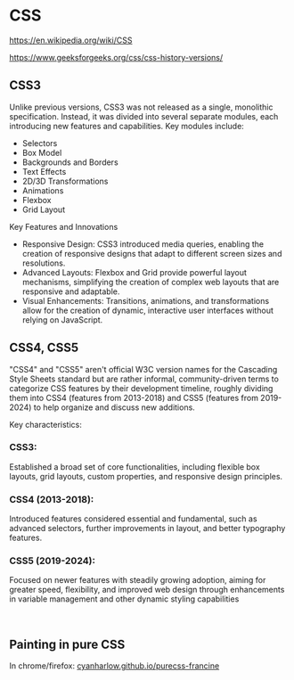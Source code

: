 # CSS

https://en.wikipedia.org/wiki/CSS

https://www.geeksforgeeks.org/css/css-history-versions/

## CSS3

Unlike previous versions, CSS3 was not released as a single, monolithic specification. Instead, it was divided into several separate modules, each introducing new features and capabilities. Key modules include:

- Selectors
- Box Model
- Backgrounds and Borders
- Text Effects
- 2D/3D Transformations
- Animations
- Flexbox
- Grid Layout

Key Features and Innovations

- Responsive Design: CSS3 introduced media queries, enabling the creation of responsive designs that adapt to different screen sizes and resolutions.
- Advanced Layouts: Flexbox and Grid provide powerful layout mechanisms, simplifying the creation of complex web layouts that are responsive and adaptable.
- Visual Enhancements: Transitions, animations, and transformations allow for the creation of dynamic, interactive user interfaces without relying on JavaScript.

## CSS4, CSS5

"CSS4" and "CSS5" aren't official W3C version names for the Cascading Style Sheets standard but are rather informal, community-driven terms to categorize CSS features by their development timeline, roughly dividing them into CSS4 (features from 2013-2018) and CSS5 (features from 2019-2024) to help organize and discuss new additions.


Key characteristics:

### CSS3:

Established a broad set of core functionalities, including flexible box layouts, grid layouts, custom properties, and responsive design principles. 

### CSS4 (2013-2018):

Introduced features considered essential and fundamental, such as advanced selectors, further improvements in layout, and better typography features. 

### CSS5 (2019-2024):

Focused on newer features with steadily growing adoption, aiming for greater speed, flexibility, and improved web design through enhancements in variable management and other dynamic styling capabilities

<br/>

## Painting in pure CSS

In chrome/firefox: <a href="http://cyanharlow.github.io/purecss-francine">cyanharlow.github.io/purecss-francine</a>
